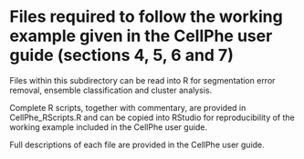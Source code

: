 # Files required to follow the working example given in the CellPhe user guide (sections 4, 5, 6 and 7)

Files within this subdirectory can be read into R for segmentation error removal, ensemble classification and cluster analysis. 

Complete R scripts, together with commentary, are provided in CellPhe_RScripts.R and can be copied into RStudio for reproducibility of the working example included in the CellPhe user guide.

Full descriptions of each file are provided in the CellPhe user guide.
